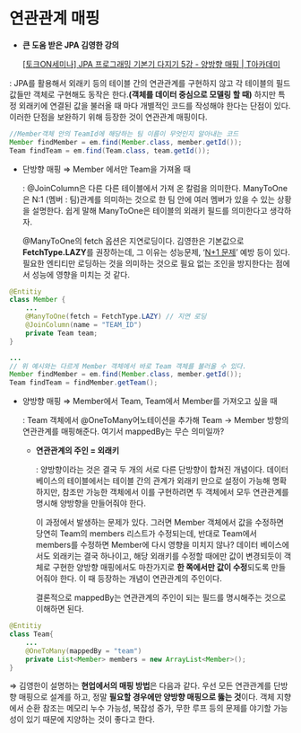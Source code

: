 # 연관관계 매핑

- **큰 도움 받은 JPA 김영한 강의**
    
    [[토크ON세미나] JPA 프로그래밍 기본기 다지기 5강 - 양방향 매핑 | T아카데미](https://www.youtube.com/watch?v=0zTtkIYMOIw&t=11s&ab_channel=SKplanetTacademy)
    

: JPA를 활용해서 외래키 등의 테이블 간의 연관관계를 구현하지 않고 각 테이블의 필드 값들만 객체로 구현해도 동작은 한다.**(객체를 데이터 중심으로 모델링 할 때)** 하지만 특정 외래키에 연결된 값을 불러올 때 마다 개별적인 코드를 작성해야 한다는 단점이 있다. 이러한 단점을 보완하기 위해 등장한 것이 연관관계 매핑이다. 

```java
//Member객체 안의 TeamId에 해당하는 팀 이름이 무엇인지 알아내는 코드
Member findMember = em.find(Member.class, member.getId());
Team findTeam = em.find(Team.class, team.getId());
```

- 단방향 매핑 ⇒ Member 에서만 Team을 가져올 때
    
    : @JoinColumn은 다른 다른 테이블에서 가져 온 칼럼을 의미한다. ManyToOne은 N:1 (멤버 : 팀)관계를 의미하는 것으로 한 팀 안에 여러 멤버가 있을 수 있는 상황을 설명한다. 쉽게 말해 ManyToOne은 테이블의 외래키 필드를 의미한다고 생각하자.
    
    @ManyToOne의 fetch 옵션은 지연로딩이다. 김영한은 기본값으로 **FetchType.LAZY**를 권장하는데, 그 이유는 성능문제, ‘[N+1 문제](https://www.youtube.com/watch?v=ni92wUkAmQI&ab_channel=%EC%9A%B0%EC%95%84%ED%95%9C%ED%85%8C%ED%81%AC)’ 예방 등이 있다. 필요한 엔티티만 로딩하는 것을 의미하는 것으로 필요 없는 조인을 방지한다는 점에서 성능에 영향을 미치는 것 같다.
    

```java
@Entitiy
class Member {
	...
	@ManyToOne(fetch = FetchType.LAZY) // 지연 로딩
	@JoinColumn(name = "TEAM_ID")
	private Team team;
}

... 
// 위 예시와는 다르게 Member 객체에서 바로 Team 객체를 불러올 수 있다.
Member findMember = em.find(Member.class, member.getId());
Team findTeam = findMember.getTeam();
```

- 양방향 매핑 ⇒ Member에서 Team, Team에서 Member를 가져오고 싶을 때
    
    : Team 객체에서 @OneToMany어노테이션을 추가해 Team → Member 방향의 연관관계를 매핑해준다. 여기서 mappedBy는 무슨 의미일까? 
    
    - **연관관계의 주인 = 외래키**
        
        : 양방향이라는 것은 결국 두 개의 서로 다른 단방향이 합쳐진 개념이다. 데이터베이스의 테이블에서는 테이블 간의 관계가 외래키 만으로 설정이 가능해 명확하지만, 참조만 가능한 객체에서 이를 구현하려면 두 객체에서 모두 연관관계를 명시해 양방향을 만들어줘야 한다.
        
        이 과정에서 발생하는 문제가 있다. 그러면 Member 객체에서 값을 수정하면 당연히 Team의 members 리스트가 수정되는데, 반대로 Team에서 members를 수정하면 Member에 다시 영향을 미치지 않나? 데이터 베이스에서도 외래키는 결국 하나이고, 해당 외래키를 수정할 때에만 값이 변경되듯이 객체로 구현한 양방향 매핑에서도 마찬가지로 **한 쪽에서만 값이 수정**되도록 만들어줘야 한다. 이 때 등장하는 개념이 연관관계의 주인이다.
        
        결론적으로 mappedBy는 연관관계의 주인이 되는 필드를 명시해주는 것으로 이해하면 된다.
        

```java
@Entitiy
class Team{
	...
	@OneToMany(mappedBy = "team")
	private List<Member> members = new ArrayList<Member>();
}
```

⇒ 김영한이 설명하는 **현업에서의 매핑 방법**은 다음과 같다. 우선 모든 연관관계를 단방향 매핑으로 설계를 하고, 정말 **필요할 경우에만 양방향 매핑으로 뚫는 것**이다. 객체 지향에서 순환 참조는 메모리 누수 가능성, 복잡성 증가, 무한 루프 등의 문제를 야기할 가능성이 있기 때문에 지양하는 것이 좋다고 한다.